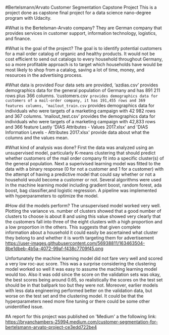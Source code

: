 #Bertelsmann/Arvato Customer Segmentation Capstone Project
This is a project done as capstone final project for a data science nano-degree program with Udacity. 

#What is the Bertelsman-Arvato company? 
They are German company that provides services in customer support, information technology, logistics, and finance. 

#What is the goal of the project? 
The goal is to identify potential customers for a mail order catalog of organic and healthy products. It would not be cost efficient to send out 
catalogs to every household throughout Germany, so a more profitable approach is to target which households have would be most likely to shop from a 
catalog, saving a lot of time, money, and resources in the advertising process.

#What data is provided
Four data sets are provided, ‘azdias.csv’ provides demographics data for the general population of Germany and has 891 211 rows plus 366 columns. 
‘customers.csv` provides demographics data for customers of a mail-order company, it has 191,455 rows and 369 features columns, ‘mailout_train.csv` 
provides demographics data for individuals who were targets of a marketing campaign with 42 982 rows and 367 columns. 
‘mailout_test.csv’ provides the demographics data for individuals who were targets of a marketing campaign with 42,833 rows and 366 feature 
Lastly 'DIAS Attributes - Values 2017.xlsx' and 'DIAS Information Levels - Attributes 2017.xlsx' provide data about what the columns and the values mean.

#What kind of analysis was done?
First the data was analyzed using an unsupervised model, particularly K-means clustering that should predict whether customers of the mail order company 
fit into a specific cluster(s) of the general population. Next a superivised learning model was fitted to the data with a binary response (0 for not a 
customer and 1 for a customer) with the attempt of having a predictive model that could say whether or not a household would become a customer or not. 
Several algorithms were used in the machine learning model including gradient boost, random forest, ada boost, bag classifier,and logistic regression.
A pipeline was implemented with hyperparameters to optimize the model. 

#How did the models perform?
The unsupervised model worked very well. Plotting the variance vs. number of clusters showed that a good number of clusters to choose is about 8 and using
this value showed very clearly that the customers fall into three of the eight clusters with a high proportion and a low proportion in the others. This
suggests that given complete information about a household it could easily be ascertained what cluster they belong to and whether it is worth targeting them for advertisement
https://user-images.githubusercontent.com/56938811/163463504-8be1dbeb-4b5a-4072-99af-f438c7709f45.png


Unfortunately the machine learning model did not fare very well and scored a very low roc-auc score. This was a surprise considering the clustering model 
worked so well it was easy to assume the maching learning model would too. Also it was odd since the score on the validation sets was okay, the best 
scores being around 0.65, so realistically the scores on the test set should be in that ballpark too but they were not. Moreover, earlier models
with less data engineering performed better on the validation data, but worse on the test set and the clustering model. It could be that the hyperparameters need more fine tuning or there could be some other unidentified issue. 

#A report for this project was published on 'Medium' a the following link: https://bryanchambers-25994.medium.com/customer-segmentation-for-bertelsmann-arvato-project-ce3edd722be4



